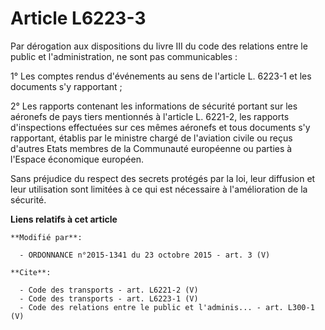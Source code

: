 # Article L6223-3

Par dérogation aux dispositions du livre III du code des relations entre le public et l'administration, ne sont pas
communicables : 

1° Les comptes rendus d'événements au sens de l'article L. 6223-1 et les documents s'y rapportant ; 

2° Les rapports contenant les informations de sécurité portant sur les aéronefs de pays tiers mentionnés à l'article L.
6221-2, les rapports d'inspections effectuées sur ces mêmes aéronefs et tous documents s'y rapportant, établis par le
ministre chargé de l'aviation civile ou reçus d'autres Etats membres de la Communauté européenne ou parties à l'Espace
économique européen. 

Sans préjudice du respect des secrets protégés par la loi, leur diffusion et leur utilisation sont limitées à ce qui est
nécessaire à l'amélioration de la sécurité.

**Liens relatifs à cet article**

	**Modifié par**:

	  - ORDONNANCE n°2015-1341 du 23 octobre 2015 - art. 3 (V)

	**Cite**:

	  - Code des transports - art. L6221-2 (V)
	  - Code des transports - art. L6223-1 (V)
	  - Code des relations entre le public et l'adminis... - art. L300-1 (V)
